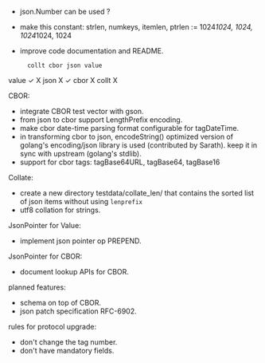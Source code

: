 * json.Number can be used ?
* make this constant:
     strlen, numkeys, itemlen, ptrlen := 1024*1024, 1024, 1024*1024, 1024
* improve code documentation and README.

        collt cbor json value
value                ✓    X
json                 X    ✓
cbor            X
collt     X

CBOR:

* integrate CBOR test vector with gson.
* from json to cbor support LengthPrefix encoding.
* make cbor date-time parsing format configurable for tagDateTime.
* in transforming cbor to json, encodeString() optimized version of golang's
  encoding/json library is used (contributed by Sarath). keep it in sync with
  upstream (golang's stdlib).
* support for cbor tags: tagBase64URL, tagBase64, tagBase16

Collate:

* create a new directory testdata/collate_len/ that contains the sorted list of json
  items without using `lenprefix`
* utf8 collation for strings.

JsonPointer for Value:

* implement json pointer op PREPEND.

JsonPointer for CBOR:

* document lookup APIs for CBOR.

planned features:

* schema on top of CBOR.
* json patch specification RFC-6902.

rules for protocol upgrade:

* don't change the tag number.
* don't have mandatory fields.
